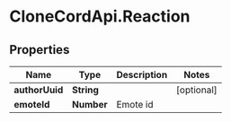 # CloneCordApi.Reaction

## Properties

Name | Type | Description | Notes
------------ | ------------- | ------------- | -------------
**authorUuid** | **String** |  | [optional] 
**emoteId** | **Number** | Emote id | 


